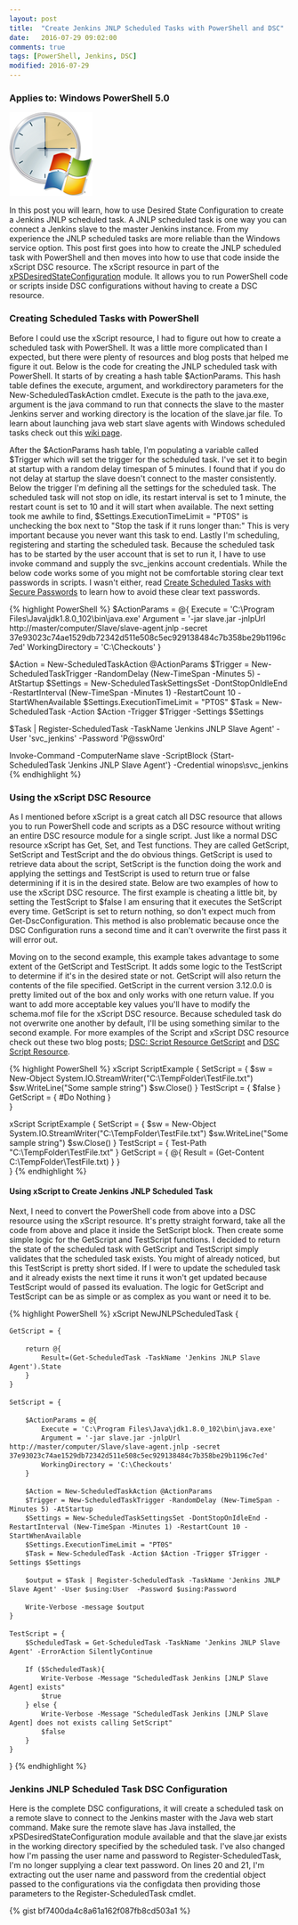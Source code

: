 ```yaml
---
layout: post
title:  "Create Jenkins JNLP Scheduled Tasks with PowerShell and DSC"
date:   2016-07-29 09:02:00
comments: true
tags: [PowerShell, Jenkins, DSC]
modified: 2016-07-29
---
```

### Applies to: Windows PowerShell 5.0

![Scheduled-Tasks.png](/images/posts/2016-07-29/Scheduled-Tasks.png "Scheduled-Tasks")

In this post you will learn, how to use Desired State Configuration to create a Jenkins JNLP scheduled task. A JNLP scheduled task is one way you can connect a Jenkins slave to the master
Jenkins instance. From my experience the JNLP scheduled tasks are more reliable than the Windows service option. This post first goes into how to create the JNLP scheduled task with PowerShell
and then moves into how to use that code inside the xScript DSC resource. The xScript resource in part of the [xPSDesiredStateConfiguration](https://github.com/PowerShell/xPSDesiredStateConfiguration) module.
It allows you to run PowerShell code or scripts inside DSC configurations without having to create a DSC resource. 


### Creating Scheduled Tasks with PowerShell

Before I could use the xScript resource, I had to figure out how to create a scheduled task with PowerShell. It was a little more complicated than I expected, but there were plenty of resources and blog posts that
helped me figure it out. Below is the code for creating the JNLP scheduled task with PowerShell. It starts of by creating a hash table $ActionParams. This hash table defines the execute, argument, and workdirectory
parameters for the New-ScheduledTaskAction cmdlet. Execute is the path to the java.exe, argument is the java command to run that connects the slave to the master Jenkins server and working directory is the location of
the slave.jar file. To learn about launching java web start slave agents with Windows scheduled tasks check out this [wiki page](https://wiki.jenkins-ci.org/display/JENKINS/Launch+Java+Web+Start+slave+agent+via+Windows+Scheduler).

After the $ActionParams hash table, I'm populating a variable called $Trigger which will set the trigger for the scheduled task. I've set it to begin at startup with a random delay timespan of 5 minutes. I found that if you
do not delay at startup the slave doesn't connect to the master consistently. Below the trigger I'm defining all the settings for the scheduled task. The scheduled task will not stop on idle, its restart interval is set to 1
minute, the restart count is set to 10 and it will start when available. The next setting took me awhile to find, $Settings.ExecutionTimeLimit = "PT0S" is unchecking the box next to "Stop the task if it runs longer than:" 
This is very important because you never want this task to end. Lastly I'm scheduling, registering and starting the scheduled task. Because the scheduled task has to be started by the user account that is set to run it, 
I have to use invoke command and supply the svc_jenkins account credentials. While the below code works some of you might not be comfortable storing clear text passwords in scripts. I wasn't either, read 
[Create Scheduled Tasks with Secure Passwords](http://duffney.io/Create-ScheduledTasks-SecurePassword) to learn how to avoid these clear text passwords. 

{% highlight PowerShell %}
$ActionParams = @{
    Execute = 'C:\Program Files\Java\jdk1.8.0_102\bin\java.exe'
    Argument = '-jar slave.jar -jnlpUrl http://master/computer/Slave/slave-agent.jnlp -secret 37e93023c74ae1529db72342d511e508c5ec929138484c7b358be29b1196c7ed'
    WorkingDirectory = 'C:\Checkouts' 
}

$Action = New-ScheduledTaskAction @ActionParams
$Trigger = New-ScheduledTaskTrigger -RandomDelay (New-TimeSpan -Minutes 5) -AtStartup
$Settings = New-ScheduledTaskSettingsSet -DontStopOnIdleEnd -RestartInterval (New-TimeSpan -Minutes 1) -RestartCount 10 -StartWhenAvailable
$Settings.ExecutionTimeLimit = "PT0S"
$Task = New-ScheduledTask -Action $Action -Trigger $Trigger -Settings $Settings

$Task | Register-ScheduledTask -TaskName 'Jenkins JNLP Slave Agent' -User 'svc_jenkins' -Password 'P@ssw0rd'

Invoke-Command -ComputerName slave -ScriptBlock {Start-ScheduledTask 'Jenkins JNLP Slave Agent'}  -Credential winops\svc_jenkins
{% endhighlight %}


### Using the xScript DSC Resource

As I mentioned before xScript is a great catch all DSC resource that allows you to run PowerShell code and scripts as a DSC resource without writing an entire DSC resource module for a single script. Just like a normal
DSC resource xScript has Get, Set, and Test functions. They are called GetScript, SetScript and TestScript and the do obvious things. GetScript is used to retrieve data about the script, SetScript is the function doing the work 
and applying the settings and TestScript is used to return true or false determining if it is in the desired state. Below are two examples of how to use the xScript DSC resource. The first example is cheating a little bit, by
setting the TestScript to $false I am ensuring that it executes the SetScript every time. GetScript is set to return nothing, so don't expect much from Get-DscConfiguration. This method is also problematic because once the DSC
Configuration runs a second time and it can't overwrite the first pass it will error out. 

Moving on to the second example, this example takes advantage to some extent of the GetScript and TestScript. It adds some logic to the TestScript to determine if it's in the desired state or not. GetScript will also return the
contents of the file specified. GetScript in the current version 3.12.0.0 is pretty limited out of the box and only works with one return value. If you want to add more acceptable key values you'll have to modify the schema.mof file
for the xScript DSC resource. Because scheduled task do not overwrite one another by default, I'll be using something similar to the second example. For more examples of the Script and xScript DSC resource check out these two blog
posts; [DSC: Script Resource GetScript](http://www.ultimaforsan.com/logs/2015/7/22/dsc-script-resource-getscript) and [DSC Script Resource](https://msdn.microsoft.com/en-us/powershell/dsc/scriptresource).


{% highlight PowerShell %}
xScript ScriptExample
{
    SetScript = { 
        $sw = New-Object System.IO.StreamWriter("C:\TempFolder\TestFile.txt")
        $sw.WriteLine("Some sample string")
        $sw.Close()
    }
    TestScript = { $false }
    GetScript = { #Do Nothing }          
}

xScript ScriptExample
{
    SetScript = { 
        $sw = New-Object System.IO.StreamWriter("C:\TempFolder\TestFile.txt")
        $sw.WriteLine("Some sample string")
        $sw.Close()
    }
    TestScript = { Test-Path "C:\TempFolder\TestFile.txt" }
    GetScript = { @{ Result = (Get-Content C:\TempFolder\TestFile.txt) } }          
}
{% endhighlight %}


#### Using xScript to Create Jenkins JNLP Scheduled Task

Next, I need to convert the PowerShell code from above into a DSC resource using the xScript resource. It's pretty straight forward, take all the code from above and place it inside the SetScript block.
Then create some simple logic for the GetScript and TestScript functions. I decided to return the state of the scheduled task with GetScript and TestScript simply validates that the scheduled task
exists. You might of already noticed, but this TestScript is pretty short sided. If I were to update the scheduled task and it already exists the next time it runs it won't get updated because TestScript
would of passed its evaluation. The logic for GetScript and TestScript can be as simple or as complex as you want or need it to be. 


{% highlight PowerShell %}
xScript NewJNLPScheduledTask {
    
    GetScript = {
        
        return @{
            Result=(Get-ScheduledTask -TaskName 'Jenkins JNLP Slave Agent').State
        }
    }

    SetScript = {     
        
        $ActionParams = @{
            Execute = 'C:\Program Files\Java\jdk1.8.0_102\bin\java.exe'
            Argument = '-jar slave.jar -jnlpUrl http://master/computer/Slave/slave-agent.jnlp -secret 37e93023c74ae1529db72342d511e508c5ec929138484c7b358be29b1196c7ed'
            WorkingDirectory = 'C:\Checkouts' 
        }

        $Action = New-ScheduledTaskAction @ActionParams
        $Trigger = New-ScheduledTaskTrigger -RandomDelay (New-TimeSpan -Minutes 5) -AtStartup
        $Settings = New-ScheduledTaskSettingsSet -DontStopOnIdleEnd -RestartInterval (New-TimeSpan -Minutes 1) -RestartCount 10 -StartWhenAvailable
        $Settings.ExecutionTimeLimit = "PT0S"
        $Task = New-ScheduledTask -Action $Action -Trigger $Trigger -Settings $Settings

        $output = $Task | Register-ScheduledTask -TaskName 'Jenkins JNLP Slave Agent' -User $using:User  -Password $using:Password

        Write-Verbose -message $output
    }

    TestScript = {
        $ScheduledTask = Get-ScheduledTask -TaskName 'Jenkins JNLP Slave Agent' -ErrorAction SilentlyContinue
        
        If ($ScheduledTask){
            Write-Verbose -Message "ScheduledTask Jenkins [JNLP Slave Agent] exists"
            $true
        } else {
            Write-Verbose -Message "ScheduledTask Jenkins [JNLP Slave Agent] does not exists calling SetScript"
            $false
        }
    }
} 
{% endhighlight %}


### Jenkins JNLP Scheduled Task DSC Configuration

Here is the complete DSC configurations, it will create a scheduled task on a remote slave to connect to the Jenkins master with the Java web start command. Make sure the remote slave has Java installed, the xPSDesiredStateConfiguration
module available and that the slave.jar exists in the working directory specified by the scheduled task. I've also changed how I'm passing the user name and password to Register-ScheduledTask, I'm no longer supplying a clear text
password. On lines 20 and 21, I'm extracting out the user name and password from the credential object passed to the configurations via the configdata then providing those parameters to the Register-ScheduledTask cmdlet. 

{% gist bf7400da4c8a61a162f087fb8cd503a1 %}